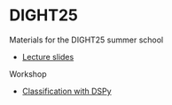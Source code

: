 # DIGHT25
Materials for the DIGHT25 summer school

* [Lecture slides]()

Workshop
* [Classification with DSPy](https://colab.research.google.com/github/TurkuNLP/DIGHT25/blob/main/01_classification.ipynb)
